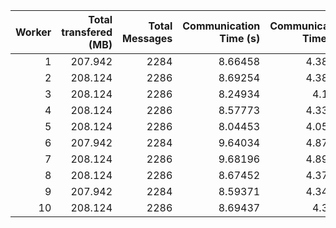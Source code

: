 |   Worker |   Total transfered (MB) |   Total Messages |   Communication Time (s) |   Communication Time (%) |   Work Time (s) |   Work Time (%) |   Other Time (s) |   Other Time (%) |
|---------:|------------------------:|-----------------:|-------------------------:|-------------------------:|----------------:|----------------:|-----------------:|-----------------:|
|        1 |                 207.942 |             2284 |                  8.66458 |                  4.38244 |         37.3878 |         18.9103 |          151.659 |          76.7073 |
|        2 |                 208.124 |             2286 |                  8.69254 |                  4.38686 |         37.1552 |         18.7511 |          152.302 |          76.862  |
|        3 |                 208.124 |             2286 |                  8.24934 |                  4.1617  |         37.2812 |         18.8079 |          152.69  |          77.0304 |
|        4 |                 208.124 |             2286 |                  8.57773 |                  4.33653 |         37.8257 |         19.123  |          151.398 |          76.5404 |
|        5 |                 208.124 |             2286 |                  8.04453 |                  4.05599 |         37.0401 |         18.6753 |          153.253 |          77.2687 |
|        6 |                 207.942 |             2284 |                  9.64034 |                  4.87634 |         40.891  |         20.6837 |          147.165 |          74.4399 |
|        7 |                 208.124 |             2286 |                  9.68196 |                  4.89538 |         40.7112 |         20.5844 |          147.384 |          74.5202 |
|        8 |                 208.124 |             2286 |                  8.67452 |                  4.37852 |         37.4957 |         18.9262 |          151.945 |          76.6953 |
|        9 |                 207.942 |             2284 |                  8.59371 |                  4.34683 |         37.4749 |         18.9553 |          151.632 |          76.6978 |
|       10 |                 208.124 |             2286 |                  8.69437 |                  4.3887  |         37.4978 |         18.9279 |          151.916 |          76.6834 |